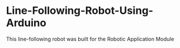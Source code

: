 # Line-Following-Robot-Using-Arduino
This line-following robot was built for the Robotic Application Module
